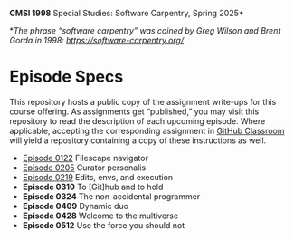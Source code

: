**CMSI 1998** Special Studies: Software Carpentry, Spring 2025*

*_The phrase “software carpentry” was coined by Greg Wilson and Brent Gorda in 1998:
https://software-carpentry.org/_

# Episode Specs
This repository hosts a public copy of the assignment write-ups for this course offering. As assignments get “published,” you may visit this repository to read the description of each upcoming episode. Where applicable, accepting the corresponding assignment in [GitHub Classroom](https://classroom.github.com) will yield a repository containing a copy of these instructions as well.

* [Episode 0122](./filescape-navigator.md) Filescape navigator
* [Episode 0205](./curator-personalis.md) Curator personalis
* [Episode 0219](./edits-envs-execution.md) Edits, envs, and execution
* **Episode 0310** To [Git]hub and to hold
* **Episode 0324** The non-accidental programmer
* **Episode 0409** Dynamic duo
* **Episode 0428** Welcome to the multiverse
* **Episode 0512** Use the force you should not
